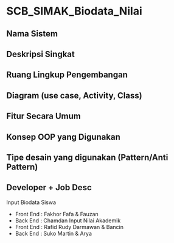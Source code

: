 # SCB_SIMAK_Biodata_Nilai 


## Nama Sistem


## Deskripsi Singkat


## Ruang Lingkup Pengembangan


## Diagram (use case, Activity, Class)


## Fitur Secara Umum


## Konsep OOP yang Digunakan

## Tipe desain yang digunakan (Pattern/Anti Pattern)


## Developer + Job Desc
Input Biodata Siswa
- Front End : Fakhor Fafa & Fauzan
- Back End  : Chamdan
Input Nilai Akademik
- Front End : Rafid Rudy Darmawan & Bancin
- Back End  : Suko Martin & Arya
